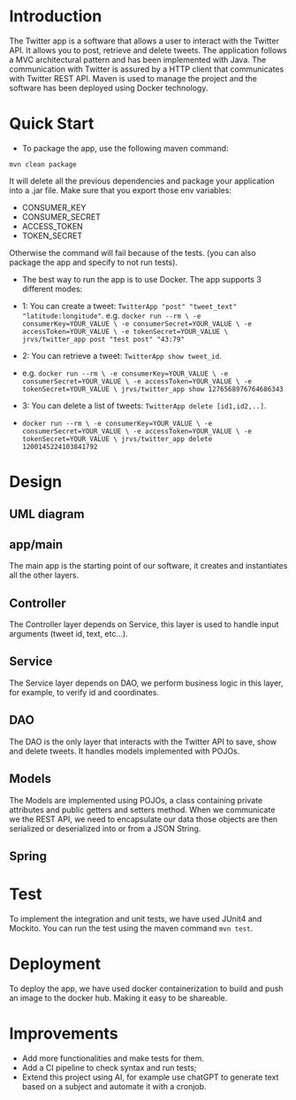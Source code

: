 # Introduction
The Twitter app is a software that allows a user to interact with the Twitter API.
It allows you to post, retrieve and delete tweets.
The application follows a MVC architectural pattern and has been implemented with Java.
The communication with Twitter is assured by a HTTP client that communicates with Twitter REST API.
Maven is used to manage the project and the software has been deployed using Docker technology.

# Quick Start
- To package the app, use the following maven command:

``mvn clean package``

It will delete all the previous dependencies and package your application into a .jar file.
Make sure that you export those env variables:
- CONSUMER_KEY
- CONSUMER_SECRET
- ACCESS_TOKEN
- TOKEN_SECRET

Otherwise the command will fail because of the tests.
(you can also package the app and specify to not run tests).

- The best way to run the app is to use Docker.
The app supports 3 different modes:

- 1: You can create a tweet: ``TwitterApp "post" "tweet_text" "latitude:longitude"``.
e.g.
``docker run --rm \
  -e consumerKey=YOUR_VALUE \
  -e consumerSecret=YOUR_VALUE \
  -e accessToken=YOUR_VALUE \
  -e tokenSecret=YOUR_VALUE \
  jrvs/twitter_app post "test post" "43:79"
  ``
- 2: You can retrieve a tweet: ``TwitterApp show tweet_id``.
- e.g.
``docker run --rm \
  -e consumerKey=YOUR_VALUE \
  -e consumerSecret=YOUR_VALUE \
  -e accessToken=YOUR_VALUE \
  -e tokenSecret=YOUR_VALUE \
  jrvs/twitter_app show 1276568976764686343``

- 3: You can delete a list of tweets: ``TwitterApp delete [id1,id2,..]``.
- ``docker run --rm \
  -e consumerKey=YOUR_VALUE \
  -e consumerSecret=YOUR_VALUE \
  -e accessToken=YOUR_VALUE \
  -e tokenSecret=YOUR_VALUE \
  jrvs/twitter_app delete 1200145224103841792``

# Design
## UML diagram
## app/main
The main app is the starting point of our software, it creates and instantiates all the other layers. 
## Controller
The Controller layer depends on Service, this layer is used to handle input arguments (tweet id, text, etc...).
## Service
The Service layer depends on DAO, we perform business logic in this layer, for example, to verify id and coordinates.
## DAO
The DAO is the only layer that interacts with the Twitter API to save, show and delete tweets. It handles models implemented with POJOs.

## Models
The Models are implemented using POJOs, a class containing private attributes and public getters and setters method.
When we communicate we the REST API, we need to encapsulate our data those objects are then serialized or deserialized into or from a JSON String.

## Spring

# Test
To implement the integration and unit tests, we have used JUnit4 and Mockito.
You can run the test using the maven command ``mvn test``.

# Deployment
To deploy the app, we have used docker containerization to build and push an image to the docker hub. Making it easy to be shareable.

# Improvements
- Add more functionalities and make tests for them.
- Add a CI pipeline to check syntax and run tests;
- Extend this project using AI, for example use chatGPT to generate text based on a subject and automate it with a cronjob. 